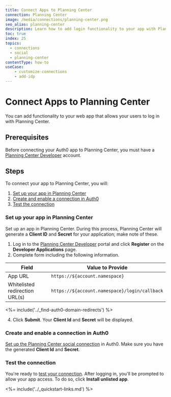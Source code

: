 ```yaml
---
title: Connect Apps to Planning Center
connection: Planning Center
image: /media/connections/planning-center.png
seo_alias: planning-center
description: Learn how to add login functionality to your app with Planning Center. You will need to get a Client Id and Client Secret for Planning Center.
toc: true
index: 25
topics:
  - connections
  - social
  - planning-center
contentType: how-to
useCase:
    - customize-connections
    - add-idp
---
```


# Connect Apps to Planning Center

You can add functionality to your web app that allows your users to log in with Planning Center. 

## Prerequisites

Before connecting your Auth0 app to Planning Center, you must have a [Planning Center Developer](https://api.planningcenteronline.com/) account.

## Steps

To connect your app to Planning Center, you will:

1. [Set up your app in Planning Center](#set-up-your-app-in-planning-center)
2. [Create and enable a connection in Auth0](#create-and-enable-a-connection-in-auth0)
3. [Test the connection](#test-the-connection)

### Set up your app in Planning Center

Set up an app in Planning Center. During this process, Planning Center will generate a **Client ID** and **Secret** for your application; make note of these.

1. Log in to the [Planning Center Developer](https://api.planningcenteronline.com/) portal and click **Register** on the **Developer Applications** page.
2. Complete form including the following information.

| Field | Value to Provide |
| - | - |
| App URL | `https://${account.namespace}` |
| Whitelisted redirection URL(s) | `https://${account.namespace}/login/callback` |

<%= include('../_find-auth0-domain-redirects') %>

4. Click **Submit**. Your **Client Id** and **Secret** will be displayed.

### Create and enable a connection in Auth0

[Set up the Planning Center social connection](/dashboard/guides/connections/set-up-connections-social) in Auth0. Make sure you have the generated **Client Id** and **Secret**.

### Test the connection

You're ready to [test your connection](/dashboard/guides/connections/test-connections-social). After logging in, you'll be prompted to allow your app access. To do so, click **Install unlisted app**.

<%= include('../_quickstart-links.md') %>